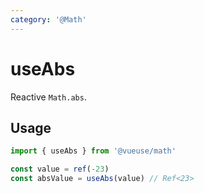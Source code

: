 ```yaml
---
category: '@Math'
---
```


# useAbs

Reactive `Math.abs`.

## Usage

```ts
import { useAbs } from '@vueuse/math'

const value = ref(-23)
const absValue = useAbs(value) // Ref<23>
```
